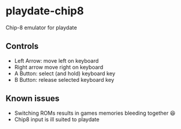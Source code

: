# playdate-chip8
Chip-8 emulator for playdate

## Controls
* Left Arrow: move left on keyboard
* Right arrow move right on keyboard
* A Button: select (and hold) keyboard key
* B Button: release selected keyboard key

## Known issues
- Switching ROMs results in games memories bleeding together :laughing:
- Chip8 input is ill suited to playdate